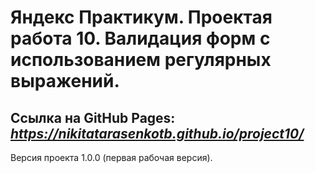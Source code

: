 # Яндекс Практикум. Проектая работа 10. Валидация форм с использованием регулярных выражений. 
## Ссылка на GitHub Pages: **_https://nikitatarasenkotb.github.io/project10/_** 
Версия проекта 1.0.0 (первая рабочая версия).
